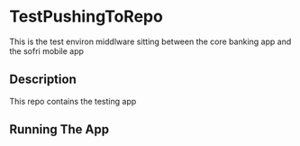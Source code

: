 # TestPushingToRepo
This is the test environ middlware sitting between the core banking app and the sofri mobile app 
## Description
This repo contains the testing app

## Running The App


